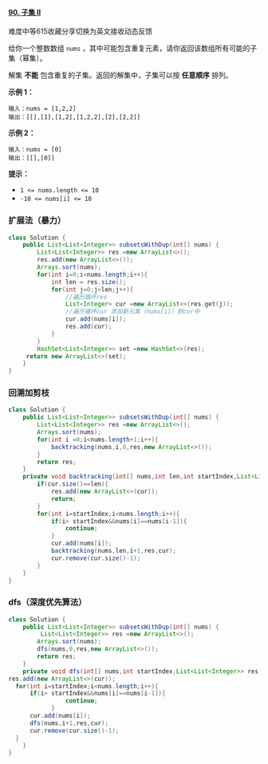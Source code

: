 #### [90. 子集 II](https://leetcode-cn.com/problems/subsets-ii/)

难度中等615收藏分享切换为英文接收动态反馈

给你一个整数数组 `nums` ，其中可能包含重复元素，请你返回该数组所有可能的子集（幂集）。

解集 **不能** 包含重复的子集。返回的解集中，子集可以按 **任意顺序** 排列。

 

**示例 1：**

```
输入：nums = [1,2,2]
输出：[[],[1],[1,2],[1,2,2],[2],[2,2]]
```

**示例 2：**

```
输入：nums = [0]
输出：[[],[0]]
```

 

**提示：**

- `1 <= nums.length <= 10`
- `-10 <= nums[i] <= 10`

### 扩展法（暴力）

```java
class Solution {
    public List<List<Integer>> subsetsWithDup(int[] nums) {
        List<List<Integer>> res =new ArrayList<>();
        res.add(new ArrayList<>());
        Arrays.sort(nums);
        for(int i=0;i<nums.length;i++){
            int len = res.size();
            for(int j=0;j<len;j++){
                //遍历循环res
                List<Integer> cur =new ArrayList<>(res.get(j));
                //遍历循环cur 添加新元素（nums[i]）到cur中
                cur.add(nums[i]);
                res.add(cur);
            }
        }
        HashSet<List<Integer>> set =new HashSet<>(res);
     return new ArrayList<>(set);
    }
}
```

### 回溯加剪枝

```java
class Solution {
    public List<List<Integer>> subsetsWithDup(int[] nums) {
        List<List<Integer>> res =new ArrayList<>();
        Arrays.sort(nums);
        for(int i =0;i<nums.length+1;i++){
            backtracking(nums,i,0,res,new ArrayList<>());
        }
        return res;
    }
    private void backtracking(int[] nums,int len,int startIndex,List<List<Integer>> res,List<Integer> cur){
        if(cur.size()==len){
            res.add(new ArrayList<>(cur));
            return;
        }
        for(int i=startIndex;i<nums.length;i++){
            if(i> startIndex&&nums[i]==nums[i-1]){
                continue;
            }
            cur.add(nums[i]);
            backtracking(nums,len,i+1,res,cur);
            cur.remove(cur.size()-1);
        }
    }
}
```

### dfs（深度优先算法）

```java
class Solution {
    public List<List<Integer>> subsetsWithDup(int[] nums) {
         List<List<Integer>> res =new ArrayList<>();
        Arrays.sort(nums);
        dfs(nums,0,res,new ArrayList<>());
        return res;
    }
    private void dfs(int[] nums,int startIndex,List<List<Integer>> res,List<Integer> cur){
res.add(new ArrayList<>(cur));
  for(int i=startIndex;i<nums.length;i++){
      if(i> startIndex&&nums[i]==nums[i-1]){
                continue;
            }
      cur.add(nums[i]);
      dfs(nums,i+1,res,cur);
      cur.remove(cur.size()-1);
  }
    }
}
```

